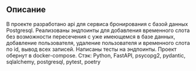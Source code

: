 ## Описание
В проекте разработано api для сервиса бронирования с базой данных Postgresql.
Реализованы эндпоинты для добавления временного слота без возможности пересечения с уже имеющемся в базе данных, добавление пользователя, удаление пользователя и временного слота по id, вывод всех записей. Написаны тесты на эндпоинты. Проект обернут в docker-compose.
Стэк: Python, FastAPI, psycopg2, pydantic, sqlalchemy, postgresql, pytest, poetry
